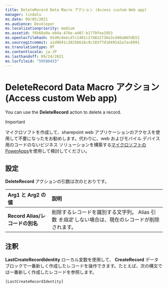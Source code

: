 ```yaml
---
title: DeleteRecord Data Macro アクション (Access custom Web app)
manager: lindalu
ms.date: 09/05/2021
ms.audience: Developer
ms.localizationpriority: medium
ms.assetid: f6b68a9a-e04a-476e-a407-b1779fea1953
ms.openlocfilehash: 01d0cdeecd7c1401c274822736a3cd40a865db52
ms.sourcegitcommit: a1d9041c20256616c9c183f7d1049142a7ac6991
ms.translationtype: MT
ms.contentlocale: ja-JP
ms.lasthandoff: 09/24/2021
ms.locfileid: "59586433"
---
```

# <a name="deleterecord-data-macro-action-access-custom-web-app"></a>DeleteRecord Data Macro アクション (Access custom Web app)

You can use the **DeleteRecord** action to delete a record. 
  
> [!IMPORTANT]
> マイクロソフトを作成して、sharepoint web アプリケーションのアクセスを使用して不要になったをお勧めします。代わりに、web およびモバイル デバイス用のコードのないビジネス ソリューションを構築する[マイクロソフトの PowerApps](https://powerapps.microsoft.com/en-us/)を使用して検討してください。 
  
## <a name="setting"></a>設定

**DeleteRecord** アクションの引数は次のとおりです。 
  
|**Arg1 と Arg2 の値**|**説明**|
|:-----|:-----|
|**Record Alias/レコードの別名** <br/> |削除するレコードを識別する文字列。 Alias 引数  *を指定*  しない場合は、現在のレコードが削除されます。  <br/> |
   
## <a name="remarks"></a>注釈

**LastCreateRecordIdentity** ローカル変数を使用して、 **CreateRecord** データ ブロックで一番新しく作成したレコードを操作できます。たとえば、次の構文では一番新しく作成したレコードを参照します。 
  
`[LastCreateRecordIdentity]`

